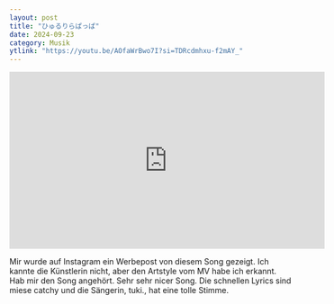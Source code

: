 ```yaml
---
layout: post
title: "ひゅるりらぱっぱ"
date: 2024-09-23
category: Musik
ytlink: "https://youtu.be/AOfaWrBwo7I?si=TDRcdmhxu-f2mAY_"
---
```


<iframe width="560" height="315" src="https://www.youtube.com/embed/AOfaWrBwo7I?si=TDRcdmhxu-f2mAY_" title="YouTube video player" frameborder="0" allow="accelerometer; autoplay; clipboard-write; encrypted-media; gyroscope; picture-in-picture; web-share" referrerpolicy="strict-origin-when-cross-origin" allowfullscreen></iframe>

Mir wurde auf Instagram ein Werbepost von diesem Song gezeigt. Ich kannte die Künstlerin nicht, aber den Artstyle vom MV
habe ich erkannt. Hab mir den Song angehört. Sehr sehr nicer Song. Die schnellen Lyrics sind miese catchy und die
Sängerin, tuki., hat eine tolle Stimme.